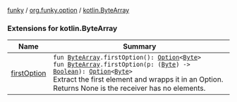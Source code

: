 [funky](../../index.md) / [org.funky.option](../index.md) / [kotlin.ByteArray](.)

### Extensions for kotlin.ByteArray

| Name | Summary |
|---|---|
| [firstOption](first-option.md) | `fun `[`ByteArray`](https://kotlinlang.org/api/latest/jvm/stdlib/kotlin/-byte-array/index.html)`.firstOption(): `[`Option`](../-option/index.md)`<`[`Byte`](https://kotlinlang.org/api/latest/jvm/stdlib/kotlin/-byte/index.html)`>`<br>`fun `[`ByteArray`](https://kotlinlang.org/api/latest/jvm/stdlib/kotlin/-byte-array/index.html)`.firstOption(p: (`[`Byte`](https://kotlinlang.org/api/latest/jvm/stdlib/kotlin/-byte/index.html)`) -> `[`Boolean`](https://kotlinlang.org/api/latest/jvm/stdlib/kotlin/-boolean/index.html)`): `[`Option`](../-option/index.md)`<`[`Byte`](https://kotlinlang.org/api/latest/jvm/stdlib/kotlin/-byte/index.html)`>`<br>Extract the first element and wrapps it in an Option. Returns None is the receiver has no elements. |
